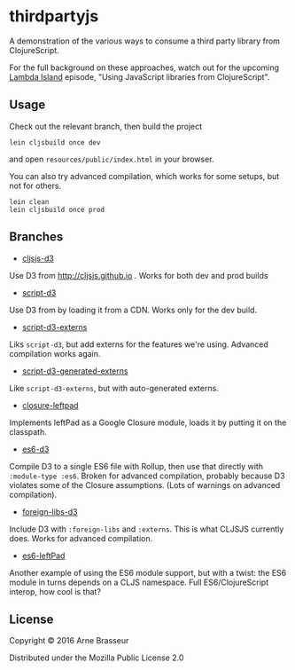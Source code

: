 # thirdpartyjs

A demonstration of the various ways to consume a third party library from
ClojureScript.

For the full background on these approaches, watch out for the upcoming [Lambda
Island](https://lambdaisland.com) episode, "Using JavaScript libraries from ClojureScript".

## Usage

Check out the relevant branch, then build the project

```
lein cljsbuild once dev
```

and open `resources/public/index.html` in your browser.

You can also try advanced compilation, which works for some setups, but not for others.

```
lein clean
lein cljsbuild once prod
```

## Branches

- [cljsjs-d3](https://github.com/lambdaisland/thirdpartyjs/tree/cljsjs-d3)

Use D3 from http://cljsjs.github.io . Works for both dev and prod builds

- [script-d3](https://github.com/lambdaisland/thirdpartyjs/tree/script-d3)

Use D3 from by loading it from a CDN. Works only for the dev build.

- [script-d3-externs](https://github.com/lambdaisland/thirdpartyjs/tree/script-d3-externs)

Liks `script-d3`, but add externs for the features we're using. Advanced compilation works again.

- [script-d3-generated-externs](https://github.com/lambdaisland/thirdpartyjs/tree/script-d3-generated-externs)

Like `script-d3-externs`, but with auto-generated externs.

- [closure-leftpad](https://github.com/lambdaisland/thirdpartyjs/tree/closure-leftpad)

Implements leftPad as a Google Closure module, loads it by putting it on the classpath.

- [es6-d3](https://github.com/lambdaisland/thirdpartyjs/tree/es6-d3)

Compile D3 to a single ES6 file with Rollup, then use that directly with `:module-type :es6`. Broken for advanced compilation, probably because D3 violates some of the Closure assumptions. (Lots of warnings on advanced compilation).

- [foreign-libs-d3](https://github.com/lambdaisland/thirdpartyjs/tree/foreign-libs-d3)

Include D3 with `:foreign-libs` and `:externs`. This is what CLJSJS currently does. Works for advanced compilation.

- [es6-leftPad](https://github.com/lambdaisland/thirdpartyjs/tree/es6-leftPad)

Another example of using the ES6 module support, but with a twist: the ES6 module in turns depends on a CLJS namespace. Full ES6/ClojureScript interop, how cool is that?


## License

Copyright © 2016 Arne Brasseur

Distributed under the Mozilla Public License 2.0
